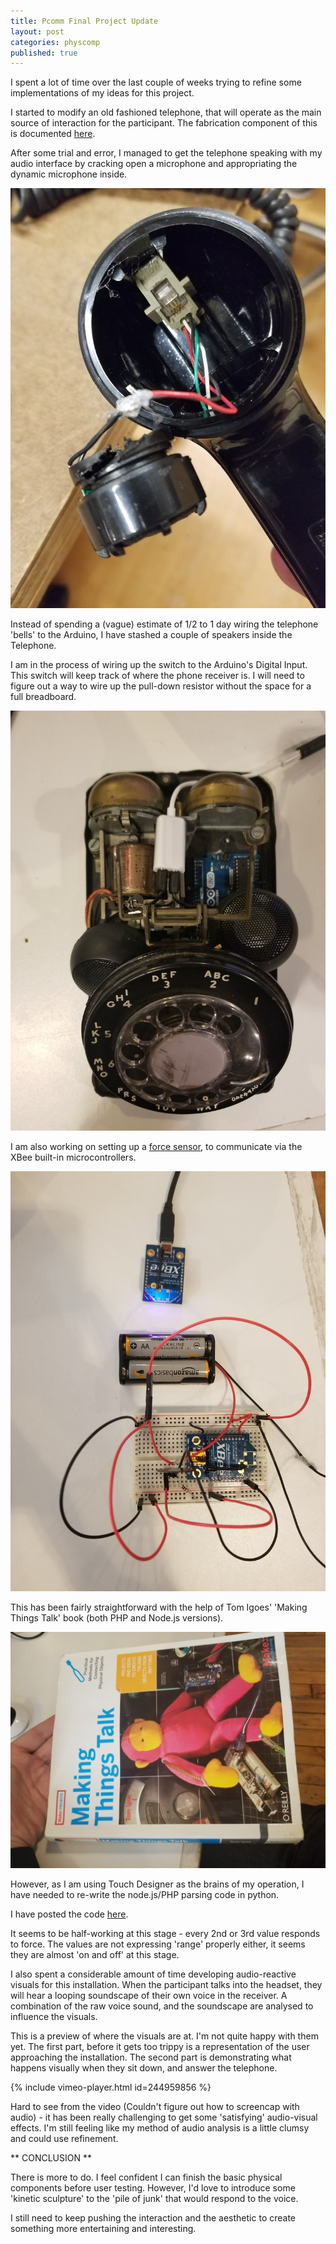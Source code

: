 ```yaml
---
title: Pcomm Final Project Update
layout: post
categories: physcomp
published: true
---
```


I spent a lot of time over the last couple of weeks trying to refine some implementations of my ideas for this project.

I started to modify an old fashioned telephone, that will operate as the main source of interaction for the participant. The fabrication component of this is documented [here](http://samhains.com/blog/intro-fab/2017/11/29/telephone-enclosure.html).

After some trial and error, I managed to get the telephone speaking with my audio interface by cracking open a microphone and appropriating the dynamic microphone inside.

![](/blog/assets/pcomm_final_update/1.jpg)

Instead of spending a (vague) estimate of 1/2 to 1 day  wiring the telephone 'bells' to the Arduino, I have stashed a couple of speakers inside the Telephone.

I am in the process of wiring up the switch to the Arduino's Digital Input. This switch will keep track of where the phone receiver is. I will need to figure out a way to wire up the pull-down resistor without the space for a full breadboard.

![](/blog/assets/pcomm_final_update/4.jpg)

I am also working on setting up a [force sensor](http://tinkersphere.com/sensors/1256-fsr-force-sensor-pressure-sensor-arduino-compatible.html), to communicate via the XBee built-in microcontrollers.  

![](/blog/assets/pcomm_final_update/2.jpg)

This has been fairly straightforward with the help of Tom Igoes' 'Making Things Talk' book  (both PHP and Node.js versions).

![](/blog/assets/pcomm_final_update/3.jpg)

However, as I am using Touch Designer as the brains of my operation, I have needed to re-write the node.js/PHP parsing code in python.

I have posted the code [here](https://gist.github.com/samhains/a149b8011280cb4f4e6b6451cd070d97).

It seems to be half-working at this stage -  every 2nd or 3rd value responds to force. The values are not expressing 'range' properly either, it seems they are almost 'on and off' at this stage.

I also spent a considerable amount of time developing audio-reactive visuals for this installation.  When the participant talks into the headset, they will hear a looping soundscape of their own voice in  the receiver. A combination of the raw voice sound, and the soundscape are analysed to influence the visuals.

This is a preview of where the visuals are at. I'm not quite happy with them yet. The first part, before it gets too trippy is a representation of the user approaching the installation. The second part is demonstrating what happens visually when they sit down, and answer the telephone.

{% include vimeo-player.html id=244959856 %}


Hard to see from the video  (Couldn't figure out how to screencap with audio) - it has been really challenging to get some 'satisfying' audio-visual effects.  I'm still feeling like my method of audio analysis is a little clumsy and could use refinement.


** CONCLUSION **

There is more to do. I feel confident I can finish the basic physical components before user testing. However, I'd love to introduce some 'kinetic sculpture' to the 'pile of junk' that would respond to the voice.

I still need to keep pushing the interaction and the aesthetic to create something more entertaining and interesting.

